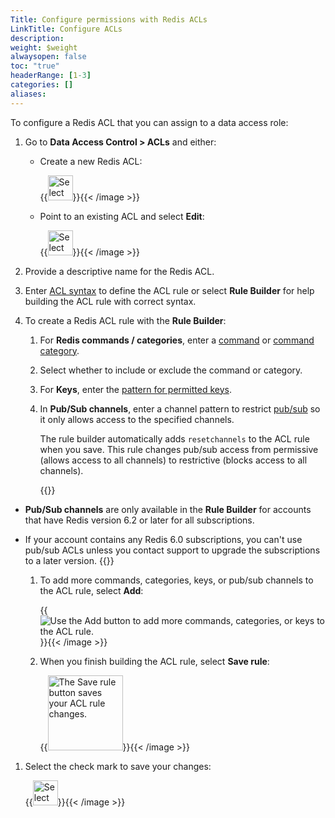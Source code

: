 ```yaml
---
Title: Configure permissions with Redis ACLs
LinkTitle: Configure ACLs
description: 
weight: $weight
alwaysopen: false
toc: "true"
headerRange: [1-3]
categories: []
aliases: 
---
```


To configure a Redis ACL that you can assign to a data access role:

1. Go to **Data Access Control > ACLs** and either:

    - Create a new Redis ACL:

        {{<image filename="images/rc/icon-rbac-add.png" width="40px" alt="Select the Add button to create a new Redis ACL." >}}{{< /image >}}

    - Point to an existing ACL and select **Edit**:

        {{<image filename="images/rc/icon-rbac-edit.png" width="40px" alt="Select the Edit button to edit an existing ACL." >}}{{< /image >}}

1. Provide a descriptive name for the Redis ACL.

1. Enter [ACL syntax](https://redis.io/docs/management/security/acl/#acl-rules) to define the ACL rule or select **Rule Builder** for help building the ACL rule with correct syntax.

1. To create a Redis ACL rule with the **Rule Builder**:

    1. For **Redis commands / categories**, enter a [command](https://redis.io/commands/) or [command category](https://redis.io/docs/management/security/acl/#command-categories).

    1. Select whether to include or exclude the command or category.

    1. For **Keys**, enter the [pattern for permitted keys](https://redis.io/docs/management/security/acl/#key-permissions).

    1. In **Pub/Sub channels**, enter a channel pattern to restrict [pub/sub](https://redis.io/docs/manual/pubsub/) so it only allows access to the specified channels.
    
        The rule builder automatically adds `resetchannels` to the ACL rule when you save. This rule changes pub/sub access from permissive (allows access to all channels) to restrictive (blocks access to all channels).

        {{<note>}}
- **Pub/Sub channels** are only available in the **Rule Builder** for accounts that have Redis version 6.2 or later for all subscriptions.
- If your account contains any Redis 6.0 subscriptions, you can't use pub/sub ACLs unless you contact support to upgrade the subscriptions to a later version.
        {{</note>}}

    1. To add more commands, categories, keys, or pub/sub channels to the ACL rule, select **Add**:

        {{<image filename="images/rc/button-data-access-control-redis-acls-rule-builder-add.png"  alt="Use the Add button to add more commands, categories, or keys to the ACL rule." >}}{{< /image >}}

    1. When you finish building the ACL rule, select **Save rule**:

        {{<image filename="images/rc/button-data-access-control-redis-acls-rule-builder-save-rule.png" width="120px" alt="The Save rule button saves your ACL rule changes." >}}{{< /image >}}

1. Select the check mark to save your changes:

    {{<image filename="images/rc/icon-check-mark.png" width="40px" alt="Select the Submit entry button to save your Redis ACL changes." >}}{{< /image >}}